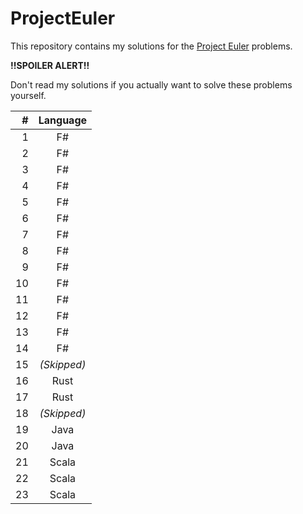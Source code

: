 # ProjectEuler

This repository contains my solutions for the [Project Euler](https://projecteuler.net/) problems.

**!!SPOILER ALERT!!**

Don't read my solutions if you actually want to solve these problems yourself.

| #    | Language  |
| ---: | :-------: |
| 1 | F# |
| 2 | F# |
| 3 | F# |
| 4 | F# |
| 5 | F# |
| 6 | F# |
| 7 | F# |
| 8 | F# |
| 9 | F# |
| 10 | F# |
| 11 | F# |
| 12 | F# |
| 13 | F# |
| 14 | F# |
| 15 | _(Skipped)_ |
| 16 | Rust |
| 17 | Rust |
| 18 | _(Skipped)_ |
| 19 | Java |
| 20 | Java |
| 21 | Scala |
| 22 | Scala |
| 23 | Scala |